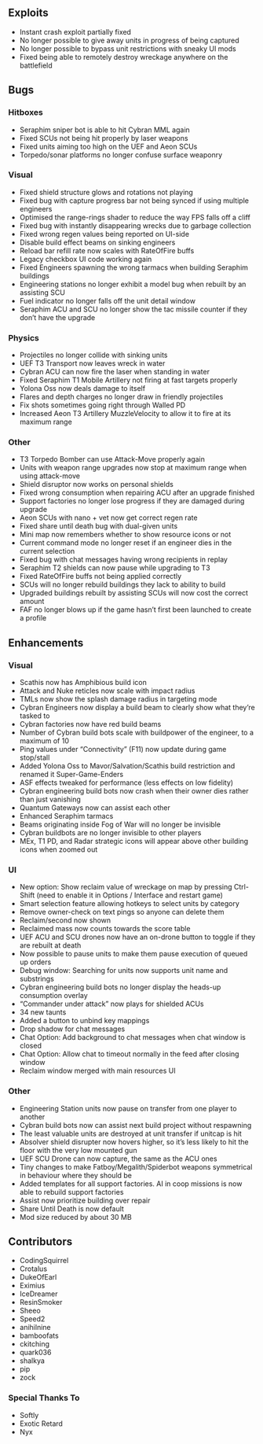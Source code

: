 ## Exploits

-   Instant crash exploit partially fixed
-   No longer possible to give away units in progress of being captured
-   No longer possible to bypass unit restrictions with sneaky UI mods
-   Fixed being able to remotely destroy wreckage anywhere on the
    battlefield

## Bugs

### Hitboxes

-   Seraphim sniper bot is able to hit Cybran MML again
-   Fixed SCUs not being hit properly by laser weapons
-   Fixed units aiming too high on the UEF and Aeon SCUs
-   Torpedo/sonar platforms no longer confuse surface weaponry

### Visual

-   Fixed shield structure glows and rotations not playing
-   Fixed bug with capture progress bar not being synced if using
    multiple engineers
-   Optimised the range-rings shader to reduce the way FPS falls off a
    cliff
-   Fixed bug with instantly disappearing wrecks due to garbage
    collection
-   Fixed wrong regen values being reported on UI-side
-   Disable build effect beams on sinking engineers
-   Reload bar refill rate now scales with RateOfFire buffs
-   Legacy checkbox UI code working again
-   Fixed Engineers spawning the wrong tarmacs when building Seraphim
    buildings
-   Engineering stations no longer exhibit a model bug when rebuilt by
    an assisting SCU
-   Fuel indicator no longer falls off the unit detail window
-   Seraphim ACU and SCU no longer show the tac missile counter if they
    don’t have the upgrade

### Physics

-   Projectiles no longer collide with sinking units
-   UEF T3 Transport now leaves wreck in water
-   Cybran ACU can now fire the laser when standing in water
-   Fixed Seraphim T1 Mobile Artillery not firing at fast targets
    properly
-   Yolona Oss now deals damage to itself
-   Flares and depth charges no longer draw in friendly projectiles
-   Fix shots sometimes going right through Walled PD
-   Increased Aeon T3 Artillery MuzzleVelocity to allow it to fire at
    its maximum range

### Other

-   T3 Torpedo Bomber can use Attack-Move properly again
-   Units with weapon range upgrades now stop at maximum range when
    using attack-move
-   Shield disruptor now works on personal shields
-   Fixed wrong consumption when repairing ACU after an upgrade finished
-   Support factories no longer lose progress if they are damaged during
    upgrade
-   Aeon SCUs with nano + vet now get correct regen rate
-   Fixed share until death bug with dual-given units
-   Mini map now remembers whether to show resource icons or not
-   Current command mode no longer reset if an engineer dies in the
    current selection
-   Fixed bug with chat messages having wrong recipients in replay
-   Seraphim T2 shields can now pause while upgrading to T3
-   Fixed RateOfFire buffs not being applied correctly
-   SCUs will no longer rebuild buildings they lack to ability to build
-   Upgraded buildings rebuilt by assisting SCUs will now cost the
    correct amount
-   FAF no longer blows up if the game hasn’t first been launched to
    create a profile

## Enhancements

### Visual

-   Scathis now has Amphibious build icon
-   Attack and Nuke reticles now scale with impact radius
-   TMLs now show the splash damage radius in targeting mode
-   Cybran Engineers now display a build beam to clearly show what
    they’re tasked to
-   Cybran factories now have red build beams
-   Number of Cybran build bots scale with buildpower of the engineer,
    to a maximum of 10
-   Ping values under “Connectivity” (F11) now update during game
    stop/stall
-   Added Yolona Oss to Mavor/Salvation/Scathis build restriction and
    renamed it Super-Game-Enders
-   ASF effects tweaked for performance (less effects on low fidelity)
-   Cybran engineering build bots now crash when their owner dies rather
    than just vanishing
-   Quantum Gateways now can assist each other
-   Enhanced Seraphim tarmacs
-   Beams originating inside Fog of War will no longer be invisible
-   Cybran buildbots are no longer invisible to other players
-   MEx, T1 PD, and Radar strategic icons will appear above other
    building icons when zoomed out

### UI

-   New option: Show reclaim value of wreckage on map by pressing
    Ctrl-Shift (need to enable it in Options / Interface and restart
    game)
-   Smart selection feature allowing hotkeys to select units by category
-   Remove owner-check on text pings so anyone can delete them
-   Reclaim/second now shown
-   Reclaimed mass now counts towards the score table
-   UEF ACU and SCU drones now have an on-drone button to toggle if they
    are rebuilt at death
-   Now possible to pause units to make them pause execution of queued
    up orders
-   Debug window: Searching for units now supports unit name and
    substrings
-   Cybran engineering build bots no longer display the heads-up
    consumption overlay
-   “Commander under attack” now plays for shielded ACUs
-   34 new taunts
-   Added a button to unbind key mappings
-   Drop shadow for chat messages
-   Chat Option: Add background to chat messages when chat window is
    closed
-   Chat Option: Allow chat to timeout normally in the feed after
    closing window
-   Reclaim window merged with main resources UI

### Other

-   Engineering Station units now pause on transfer from one player to
    another
-   Cybran build bots now can assist next build project without
    respawning
-   The least valuable units are destroyed at unit transfer if unitcap
    is hit
-   Absolver shield disrupter now hovers higher, so it’s less likely to
    hit the floor with the very low mounted gun
-   UEF SCU Drone can now capture, the same as the ACU ones
-   Tiny changes to make Fatboy/Megalith/Spiderbot weapons symmetrical
    in behaviour where they should be
-   Added templates for all support factories. AI in coop missions is
    now able to rebuild support factories
-   Assist now prioritize building over repair
-   Share Until Death is now default
-   Mod size reduced by about 30 MB

## Contributors

-   CodingSquirrel
-   Crotalus
-   DukeOfEarl
-   Eximius
-   IceDreamer
-   ResinSmoker
-   Sheeo
-   Speed2
-   anihilnine
-   bamboofats
-   ckitching
-   quark036
-   shalkya
-   pip
-   zock

### Special Thanks To

-   Softly
-   Exotic Retard
-   Nyx